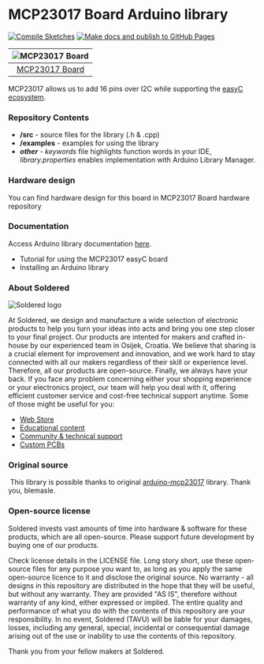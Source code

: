 # MCP23017 Board Arduino library

[![Compile Sketches](http://github-actions.40ants.com/e-radionicacom/Soldered-MCP23017-Arduino-Library/matrix.svg?branch=dev&only=Compile%20Sketches)](https://github.com/e-radionicacom/Soldered-MCP23017-Arduino-Library/actions/workflows/compile_test.yml)
[![Make docs and publish to GitHub Pages](https://github.com/e-radionicacom/Soldered-MCP23017-Arduino-Library/actions/workflows/make_docs.yml/badge.svg?branch=dev)](https://github.com/e-radionicacom/Soldered-MCP23017-Arduino-Library/actions/workflows/make_docs.yml)

| ![MCP23017 Board](https://upload.wikimedia.org/wikipedia/commons/8/8f/Example_image.svg)        |
| :---------------------------------------------------------------------------------------------: |
| [MCP23017 Board](https://www.solde.red/SKU)                                                     |

MCP23017 allows us to add 16 pins over I2C while supporting the [easyC ecosystem](https://www.soldered.com/easyC). 

### Repository Contents
- **/src** - source files for the library (.h & .cpp)
- **/examples** - examples for using the library
- ***other*** - *keywords* file highlights function words in your IDE, *library.properties* enables implementation with Arduino Library Manager.

### Hardware design
You can find hardware design for this board in MCP23017 Board hardware repository

### Documentation

Access Arduino library documentation [here](https://e-radionicacom.github.io/Soldered-MCP23017-Arduino-Library/).

- Tutorial for using the MCP23017 easyC board
- Installing an Arduino library

### About Soldered
![Soldered logo](https://raw.githubusercontent.com/e-radionicacom/Soldered-MCP23017-Arduino-Library/dev/extras/Logo%20horizontal-2.svg)

At Soldered, we design and manufacture a wide selection of electronic products to help you turn your ideas into acts and bring you one step closer to your final project. Our products are intented for makers and crafted in-house by our experienced team in Osijek, Croatia. We believe that sharing is a crucial element for improvement and innovation, and we work hard to stay connected with all our makers regardless of their skill or experience level. Therefore, all our products are open-source. Finally, we always have your back. If you face any problem concerning either your shopping experience or your electronics project, our team will help you deal with it, offering efficient customer service and cost-free technical support anytime. Some of those might be useful for you:

- [Web Store](https://www.soldered.com)
- [Educational content](https://learn.soldered.com)
- [Community & technical support](https://community.soldered.com)
- [Custom PCBs](https://pcb.soldered.com)

### Original source
​
This library is possible thanks to original [arduino-mcp23017](https://github.com/blemasle/arduino-mcp23017) library. Thank you, blemasle. 

### Open-source license
Soldered invests vast amounts of time into hardware & software for these products, which are all open-source. Please support future development by buying one of our products. 

Check license details in the LICENSE file. Long story short, use these open-source files for any purpose you want to, as long as you apply the same open-source licence to it and disclose the original source. No warranty - all designs in this repository are distributed in the hope that they will be useful, but without any warranty. They are provided "AS IS", therefore without warranty of any kind, either expressed or implied. The entire quality and performance of what you do with the contents of this repository are your responsibility. In no event, Soldered (TAVU) will be liable for your damages, losses, including any general, special, incidental or consequential damage arising out of the use or inability to use the contents of this repository. 

Thank you from your fellow makers at Soldered.

